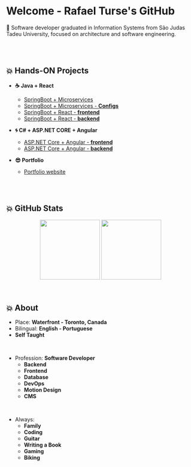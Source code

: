 # Welcome - Rafael Turse's GitHub

💬 Software developer graduated in Information Systems from São Judas Tadeu University, focused on architecture and software engineering.

<br>
<br>

##  :boom: Hands-ON Projects
- **☕ Java + React**
  - [SpringBoot + Microservices](https://github.com/rafaelturse/hands-on-java-spring-microservice)
  - [SpringBoot + Microservices - **Configs**](https://github.com/rafaelturse/hands-on-java-spring-microservice-configs)
  - [SpringBoot + React - **frontend**](https://github.com/rafaelturse/hands-on-springboot-react-school-app)
  - [SpringBoot + React - **backend**](https://github.com/rafaelturse/hands-on-springboot-react-school)

- **🌀 C# + ASP.NET CORE + Angular**
  - [ASP.NET Core + Angular - **frontend**](https://github.com/rafaelturse/hands-on-aspnetcore-angular-proagile-webapp)
  - [ASP.NET Core + Angular - **backend**](https://github.com/rafaelturse/hands-on-aspnetcore-angular-proagile)  

- **😎 Portfolio**
  - [Portfolio website](https://github.com/rafaelturse/portfolio)

<br>
<br>

##  :boom: GitHub Stats
<div align="center">
  <img height="160em"   
       align="center" src="https://github-readme-stats.vercel.app/api?username=rafaelturse&show_icons=true&theme=highcontrast&include_all_commits=true&count_private=true"
  >
  <img height="160em" 
       align="center" 
       src="https://github-readme-stats.vercel.app/api/top-langs/?username=rafaelturse&&layout=compact&hide=shell&theme=highcontrast"
  >
</div>

<br>
<br>

##  :boom: About

- Place: **Waterfront - Toronto, Canada**
- Bilingual: **English - Portuguese**
- **Self Taught**

<br>

- Profession: **Software Developer**
  - **Backend**
  - **Frontend**
  - **Database**
  - **DevOps**
  - **Motion Design**
  - **CMS**

<br>

- Always: 
  - **Family**
  - **Coding**
  - **Guitar**
  - **Writing a Book**
  - **Gaming**
  - **Biking**
